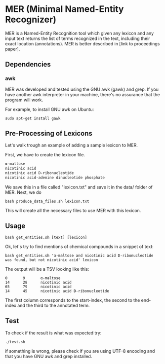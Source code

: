 # MER (Minimal Named-Entity Recognizer)

MER is a Named-Entity Recognition tool which given any lexicon and any input text returns the list of 
terms recognized in the text, including their exact location (annotations).
MER is better described in [link to proceedings paper]. 

## Dependencies

### awk

MER was developed and tested using the GNU awk (gawk) and grep. If you have another awk interpreter in your machine, there's no assurance that the program will work.

For example, to install GNU awk on Ubuntu:

```
sudo apt-get install gawk
```

## Pre-Processing of Lexicons 

Let's walk trough an example of adding a sample lexicon to MER. 

First, we have to create the lexicon file. 

```txt
α-maltose
nicotinic acid
nicotinic acid D-ribonucleotide
nicotinic acid-adenine dinucleotide phosphate
```

We save this in a file called "lexicon.txt" and save it in the data/ folder of MER. Next, we do 

```shell
bash produce_data_files.sh lexicon.txt
```

This will create all the necessary files to use MER with this lexicon. 

## Usage

```shell
bash get_entities.sh [text] [lexicon]
```

Ok, let's try to find mentions of chemical compounds in a snippet of text:

```shell
bash get_entities.sh 'α-maltose and nicotinic acid D-ribonucleotide was found, but not nicotinic acid' lexicon
```

The output will be a TSV looking like this:

```tsv
0       9       α-maltose
14      28      nicotinic acid
65      79      nicotinic acid
14      45      nicotinic acid D-ribonucleotide
```

The first column corresponds to the start-index, the second to the end-index and the third to the annotated term.

## Test

To check if the result is what was expected try:

```shell
./test.sh
```

if something is wrong, please check if you are using UTF-8 encoding and that you have GNU awk and grep installed. 


